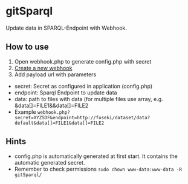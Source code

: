 # gitSparql

Update data in SPARQL-Endpoint with Webhook.


## How to use

1. Open webhook.php to generate config.php with secret
2. [Create a new webhook](https://developer.github.com/webhooks/creating/)
3. Add payload url with parameters
  - secret: Secret as configured in application (config.php)
  - endpoint: Sparql Endpoint to update data
  - data: path to files with data (for multiple files use array, e.g. &data[]=FILE1&&data[]=FILE2
  - Example `webhook.php?secret=XYZSDF&endpoint=http://fuseki/dataset/data?default&data[]=FILE1&data[]=FILE2`

## Hints
- config.php is automatically generated at first start. It contains the automatic generated secret. 
- Remember to check permissions `sudo chown www-data:www-data -R gitSparql/`
